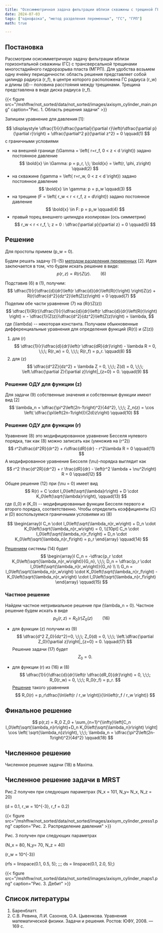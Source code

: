 ```yaml
---
title: "Осесимметричная задача фильтрации вблизи скважины с трещиной ГРП (упрощенная)"
date: 2024-07-03
tags: ["однофазка", "метод разделения переменных", "ГС", "ГРП"]
math: true

---
```

## Постановка 

Рассмотрим осисимметричную задачу фильтрации вблизи горизонтальной скважины (ГС) с трансверсальной трещинами многостадийного гидроразрыва 
пласта (МГРП). 
Для удобства возьмем одну ячейку периодичности: область решения представляет собой цилиндр радиуса \(r_f\), в центре которого расположена ГС 
радиуса \(r_w\) и длины \(d\)-- половина расстояния между трещинами. Трещина представлена в виде диска радиуса \(r_f\).

{{< figure src="/mshfhw/not_sorted/data/not_sorted/images/axisym_cylinder_main.png" caption="Рис. 1. Область решения задачи" >}}

Запишем уравнение для давления [1]:

$$
\displaystyle
\dfrac{1}{r}\dfrac{\partial}{\partial r}\left(r\dfrac{\partial p}{\partial r}\right) + \dfrac{\partial^2 p}{\partial z^2} = 0 
\qquad(1)
$$
с граничными условиями
- на внешней границе \(\Gamma = \left\{ r=r_f, 0 < z < d \right\}\) задано постоянное давление
$$
\bold{x} \in \Gamma: p = p_r, \;\; \bold{x} = \left(r, \phi, z\right)
\qquad(2)
$$
- на скважине \(\gamma = \left\{ r=r_w, 0 < z < d \right\}\) задано постоянное давление
$$
\bold{x} \in \gamma: p = p_w
\qquad(3)
$$
- на трещине \(F = \left\{ r_w < r < r_f, z = d\right\}\) задано постоянное давление
$$
\bold{x} \in F: p = p_w
\qquad(4)
$$
- правый торец внешнего цилиндра изолирован (ось симметрии)
$$
r_w < r < r_f, \; z = 0 : \dfrac{\partial p}{\partial z} = 0
\qquad(5)
$$


## Решение
Для простоты примем \(p_w = 0\).

Будем решать задачу (1)-(5) [методом разделения переменных](https://ru.m.wikipedia.org/wiki/%D0%9C%D0%B5%D1%82%D0%BE%D0%B4_%D1%80%D0%B0%D0%B7%D0%B4%D0%B5%D0%BB%D0%B5%D0%BD%D0%B8%D1%8F_%D0%BF%D0%B5%D1%80%D0%B5%D0%BC%D0%B5%D0%BD%D0%BD%D1%8B%D1%85) [2].
Идея заключается в том, что будем искать решение в виде:
$$
p\left(r,z\right)=R(r)Z(z).
\qquad(6)
$$

Подставив (6) в (1), получим:
$$
\dfrac{1}{r}\dfrac{d}{dr}\left(r \dfrac{d}{dr}\left(R(r)\right) \right)Z(z) + R(r)\dfrac{d^2}{dz^2}\left(Z(z)\right) = 0
\qquad(7)
$$
Поделим обе части уравнение (7) на \(R(r)Z(z)\)
$$
\dfrac{1}{R(r)}\dfrac{1}{r}\dfrac{d}{dr}\left(r \dfrac{d}{dr}\left(R(r)\right) \right) = - \dfrac{1}{Z(z)}\dfrac{d^2}{dz^2}\left(Z(z)\right) = \lambda,
$$
где \(\lambda\) -- некоторая константа.
Получаем обыкновенные дифференциальные уравнения для определения функций \(R(r)\) и \(Z(z)\)
1. для \(r\)
$$
\dfrac{1}{r}\dfrac{d}{dr}\left(r \dfrac{dR}{dr}\right) - \lambda R = 0,
\;\;\; R(r_w) = 0, \;\;\; R(r_f) = p_r.
\qquad(8)
$$
2. для \(z\)
$$
\dfrac{d^2Z}{dz^2} + \lambda Z = 0, \;\;\; Z(d) = 0, \;\;\; \left.\dfrac{\partial Z}{\partial z}\right|_{z=0} = 0.
\qquad(9)
$$

### Решение ОДУ для функции \(z\)
Для задачи (9) собственные значения и собственные функции имеют вид [2]
$$
\lambda_n = \dfrac{\pi^2\left(2n-1\right)^2}{4d^2}, \;\;\;
Z_n(z) = \cos \left( \dfrac{\pi\left(2n-1\right)}{2d}z\right)
\qquad(10)
$$


### Решение ОДУ для функции \(r\)
Уравнение (8) это модифицированное уравнение Бесселя нулевого порядка, так как (8) можно записать как (умножив на \(r^2\))
$$
r^2\dfrac{d^2R}{dr^2} + r\dfrac{dR}{dr} - r^2\lambda R = 0
\qquad(11)
$$
А модифированное уравнение Бесселя \(\nu\)-порядка выглядит как
$$
r^2 \frac{d^2R}{dr^2} + r \frac{dR}{dr} - \left(r^2 \lambda + \nu^2\right) R = 0
\qquad(12)
$$

Общее решение (12) при \(\nu = 0\) имеет вид 
$$
R(r) = C \cdot I_0\left(\sqrt{\lambda}r\right) + D \cdot K_0\left(\sqrt{\lambda}r\right),
\qquad(13)
$$
где \(I_0\) и \(K_0\) -- модифицированные функции Бесселя первого и второго порядка, соответственно.
Чтобы определить коэффициенты \(C\) и \(D\) воспользуемся граничными условиями из (8)

$$
\begin{array}l
C_n \cdot I_0\left(\sqrt{\lambda_n}r_w\right) + D_n \cdot K_0\left(\sqrt{\lambda_n}r_w\right) = 0, \\[10pt]
C_n \cdot I_0\left(\sqrt{\lambda_n}r_f\right) + D_n \cdot K_0\left(\sqrt{\lambda_n}r_f\right) = p_r
\end{array}
\qquad(14)
$$

[Решением](/common/solve_two_variable_system/) системы (14) будет
$$
\begin{array}l
C_n = -\dfrac{p_r \cdot K_0\left(\sqrt{\lambda_n}r_w\right)}{G_n}, \;\;\;
D_n = \dfrac{p_r \cdot I_0\left(\sqrt{\lambda_n}r_w\right)}{G_n} \\ \\ 
G_n = I_0\left(\sqrt{\lambda_n}r_w\right) \cdot K_0\left(\sqrt{\lambda_n}r_f\right) - 
K_0\left(\sqrt{\lambda_n}r_w\right) \cdot I_0\left(\sqrt{\lambda_n}r_f\right)
\end{array}
\qquad(15)
$$

### Частное решение
Найдем частное нетривиальное решение при \(\lambda_n = 0\).
Частное решение будем искать в виде
$$
p_0(r,z) = R_0(r)Z_0(z)
\qquad(16)
$$
- для функции \(z\) получим из (9)
$$
\dfrac{d^2 Z_0}{dz^2}=0, \;\;\; Z_0(d) = 0, \;\;\; \left.\dfrac{\partial Z_0}{\partial z}\right|_{z=0} = 0.
\qquad(17)
$$
Решение задачи (17) будет 
$$
Z_0 = 0.
$$

- для функции \(r\) из (16) и (8)
$$
\dfrac{1}{r}\dfrac{d}{dr}\left(r \dfrac{dR_0}{dr}\right) = 0, \;\;\; R_0(r_w) = 0, \;\;\; R_0(r_f) = p_r.
$$
[Решение](/common/radial_laplace_1d/) такого уравнения
$$
R_0(r) = p_r\dfrac{\ln\left(r / r_w \right)}{\ln\left(r_f / r_w \right)}
$$



## Финальное решение
$$
p(r,z) = R_0 Z_0 +  \sum_{n=1}^{\infty}\left[C_n I_0\left(\sqrt{\lambda_n}r\right)+D_n K_0\left(\sqrt{\lambda_n}r\right) \right]
\cos \left( \sqrt{\lambda_n}z\right), \;\;\; \lambda_n = \dfrac{\pi^2\left(2n-1\right)^2}{4d^2}
\qquad(18)
$$

## Численное решение 

Численное решение задачи (18) в Maxima.



## Численное решение задачи в MRST

Рис.2 получен при следующих параметрах
\(N_x = 101, N_y= N_x, N_z = 20\)

\(d = 0.1, r_w = 10^{-3}, r_f = 0.2\)


{{< figure src="/mshfhw/not_sorted/data/not_sorted/images/axisym_cylinder_press1.png" caption="Рис. 2. Распределение давления" >}}

Рис. 3 получен при следующих параметрах

\(N_x = 80, N_y= 70, N_z = 40\)

\(r_w = 10^{-3}\)

\(rfs = linspace(0.1, 0.5, 5); \;\;\; ds =  linspace(0.1, 2.0, 5);\)

{{< figure src="/mshfhw/not_sorted/data/not_sorted/images/axisym_cylinder_maps1.png" caption="Рис. 3. Дебит" >}}





## Список литературы
1. Баренблатт.
2. С.В. Ревина, Л.И. Сазонов, О.А. Цывенкова. Уравнения математической физики. Задачи и решения. Ростов: ЮФУ, 2008. — 169 с.